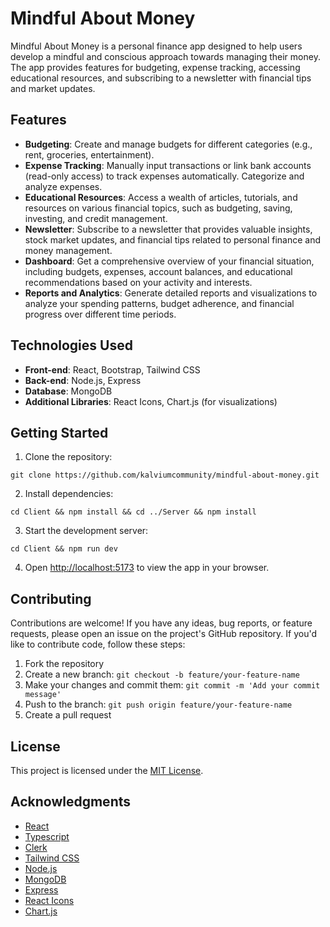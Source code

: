 # Mindful About Money

Mindful About Money is a personal finance app designed to help users develop a mindful and conscious approach towards managing their money. The app provides features for budgeting, expense tracking, accessing educational resources, and subscribing to a newsletter with financial tips and market updates.

## Features

- **Budgeting**: Create and manage budgets for different categories (e.g., rent, groceries, entertainment).
- **Expense Tracking**: Manually input transactions or link bank accounts (read-only access) to track expenses automatically. Categorize and analyze expenses.
- **Educational Resources**: Access a wealth of articles, tutorials, and resources on various financial topics, such as budgeting, saving, investing, and credit management.
- **Newsletter**: Subscribe to a newsletter that provides valuable insights, stock market updates, and financial tips related to personal finance and money management.
- **Dashboard**: Get a comprehensive overview of your financial situation, including budgets, expenses, account balances, and educational recommendations based on your activity and interests.
- **Reports and Analytics**: Generate detailed reports and visualizations to analyze your spending patterns, budget adherence, and financial progress over different time periods.

## Technologies Used

- **Front-end**: React, Bootstrap, Tailwind CSS
- **Back-end**: Node.js, Express
- **Database**: MongoDB
- **Additional Libraries**: React Icons, Chart.js (for visualizations)

## Getting Started

1. Clone the repository:

```
git clone https://github.com/kalviumcommunity/mindful-about-money.git
```

2. Install dependencies:

```
cd Client && npm install && cd ../Server && npm install
```

3. Start the development server:

```
cd Client && npm run dev
```

4. Open [http://localhost:5173](http://localhost:5173) to view the app in your browser.

## Contributing

Contributions are welcome! If you have any ideas, bug reports, or feature requests, please open an issue on the project's GitHub repository. If you'd like to contribute code, follow these steps:

1. Fork the repository
2. Create a new branch: `git checkout -b feature/your-feature-name`
3. Make your changes and commit them: `git commit -m 'Add your commit message'`
4. Push to the branch: `git push origin feature/your-feature-name`
5. Create a pull request

## License

This project is licensed under the [MIT License](LICENSE).

## Acknowledgments

- [React](https://reactjs.org/)
- [Typescript](https://www.typescriptlang.org/)
- [Clerk](https://clerk.com/)
- [Tailwind CSS](https://tailwindcss.com/)
- [Node.js](https://nodejs.org/)
- [MongoDB](https://www.mongodb.com/)
- [Express](https://expressjs.com/)
- [React Icons](https://react-icons.github.io/react-icons/)
- [Chart.js](https://www.chartjs.org/)
